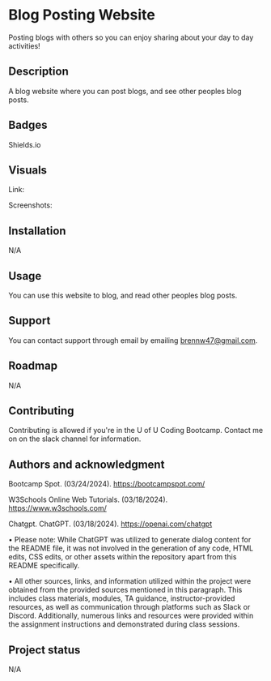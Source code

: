 # Blog Posting Website
Posting blogs with others so you can enjoy sharing about your day to day activities!

## Description
A blog website where you can post blogs, and see other peoples blog posts.

## Badges
Shields.io

## Visuals
Link:

Screenshots:

## Installation
N/A

## Usage
You can use this website to blog, and read other peoples blog posts.

## Support
You can contact support through email by emailing brennw47@gmail.com.

## Roadmap
N/A

## Contributing
Contributing is allowed if you're in the U of U Coding Bootcamp. Contact me on on the slack channel for information.

## Authors and acknowledgment
Bootcamp Spot. (03/24/2024). https://bootcampspot.com/

W3Schools Online Web Tutorials. (03/18/2024). https://www.w3schools.com/ 

Chatgpt. ChatGPT. (03/18/2024). https://openai.com/chatgpt

• Please note: While ChatGPT was utilized to generate dialog content for the README file, it was not involved in the generation of any code, HTML edits, CSS edits, or other assets within the repository apart from this README specifically.

• All other sources, links, and information utilized within the project were obtained from the provided sources mentioned in this paragraph. This includes class materials, modules, TA guidance, instructor-provided resources, as well as communication through platforms such as Slack or Discord. Additionally, numerous links and resources were provided within the assignment instructions and demonstrated during class sessions.

## Project status
N/A